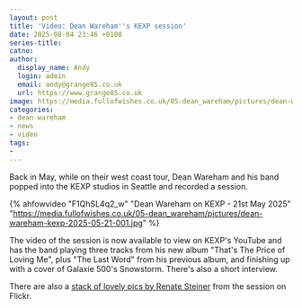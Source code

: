 ```yaml
---
layout: post
title: 'Video: Dean Wareham''s KEXP session'
date: 2025-08-04 23:46 +0100
series-title:
catno:
author:
  display_name: Andy
  login: admin
  email: andy@grange85.co.uk
  url: https://www.grange85.co.uk
image: https://media.fullofwishes.co.uk/05-dean_wareham/pictures/dean-wareham-kexp-2025-05-21-001.jpg
categories:
- dean wareham
- news
- video
tags:
- 
---
```

Back in May, while on their west coast tour, Dean Wareham and his band popped into the KEXP studios in Seattle and recorded a session.

{% ahfowvideo "F1QhSL4q2_w" "Dean Wareham on KEXP - 21st May 2025" "https://media.fullofwishes.co.uk/05-dean_wareham/pictures/dean-wareham-kexp-2025-05-21-001.jpg" %}

The video of the session is now available to view on KEXP's YouTube and has the band playing three tracks from his new album "That's The Price of Loving Me", plus "The Last Word" from his previous album, and finishing up with a cover of Galaxie 500's Snowstorm. There's also a short interview.

There are also a [stack of lovely pics by Renate Steiner](https://www.flickr.com/photos/kexp/albums/72177720326303943/) from the session on Flickr.


